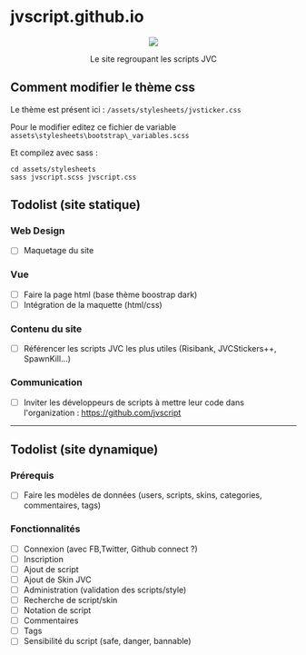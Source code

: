 # jvscript.github.io

<p align="center">
<img src='http://puu.sh/tjAVC/4574a31cbf.png' /> 
</p>
<p align="center">
Le site regroupant les scripts JVC
</p>

## Comment modifier le thème css

Le thème est présent ici : `/assets/stylesheets/jvsticker.css`

Pour le modifier editez ce fichier de variable `assets\stylesheets\bootstrap\_variables.scss`

Et compilez avec sass : 

    cd assets/stylesheets
    sass jvscript.scss jvscript.css


## Todolist (site statique)

### Web Design 

- [ ] Maquetage du site

### Vue 

- [ ] Faire la page html (base thème boostrap dark)
- [ ] Intégration de la maquette (html/css)

### Contenu du site

- [ ] Référencer les scripts JVC les plus utiles (Risibank, JVCStickers++, SpawnKill...)

### Communication

- [ ] Inviter les développeurs de scripts à mettre leur code dans l'organization : https://github.com/jvscript 

----------

## Todolist (site dynamique)

### Prérequis

- [ ] Faire les modèles de données (users, scripts, skins, categories, commentaires, tags)

### Fonctionnalités 

- [ ] Connexion (avec FB,Twitter, Github connect ?)
- [ ] Inscription
- [ ] Ajout de script 
- [ ] Ajout de Skin JVC
- [ ] Administration (validation des scripts/style)
- [ ] Recherche de script/skin
- [ ] Notation de script
- [ ] Commentaires 
- [ ] Tags
- [ ] Sensibilité du script (safe, danger, bannable)
